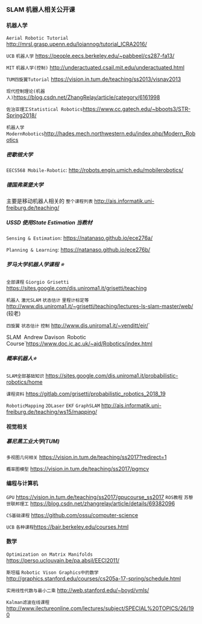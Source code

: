 ### SLAM 机器人相关公开课

#### 机器人学
`Aerial Robotic Tutorial` <http://mrsl.grasp.upenn.edu/loiannog/tutorial_ICRA2016/> 

`UCB` `机器人学` <https://people.eecs.berkeley.edu/~pabbeel/cs287-fa13/> 

`MIT` `机器人学(控制)` <http://underactuated.csail.mit.edu/underactuated.html> 

`TUM四旋翼Tutorial` <https://vision.in.tum.de/teaching/ss2013/visnav2013> 

`现代控制理论(机器人)`<https://blog.csdn.net/ZhangRelay/article/category/6161998> 

`佐治亚理工Statistical Robotics`<https://www.cc.gatech.edu/~bboots3/STR-Spring2018/> 

`机器人学` `ModernRobotics`<http://hades.mech.northwestern.edu/index.php/Modern_Robotics> 
##### 密歇根大学
`EECS568 Mobile-Robotic`: http://robots.engin.umich.edu/mobilerobotics/

#####  德国弗莱堡大学
主要是移动机器人相关的
``整个课程列表`` http://ais.informatik.uni-freiburg.de/teaching/
##### USSD 使用State Estimation 当教材
`Sensing & Estimation`: https://natanaso.github.io/ece276a/

`Planning & Learning`: https://natanaso.github.io/ece276b/
##### 罗马大学机器人学课程 :star: 

`全部课程` `Giorgio Grisetti` <https://sites.google.com/dis.uniroma1.it/grisetti/teaching> 

`机器人` `激光SLAM` `状态估计` `里程计标定等` <http://www.dis.uniroma1.it/~grisetti/teaching/lectures-ls-slam-master/web/>  (较老)

`四旋翼` `状态估计` `控制` <http://www.dis.uniroma1.it/~venditt/eir/>`

SLAM` `Andrew Davison` `Robotic Course`<https://www.doc.ic.ac.uk/~ajd/Robotics/index.html> 

##### 概率机器人:star: 

`SLAM全部基础知识` <https://sites.google.com/dis.uniroma1.it/probabilistic-robotics/home>    

`课程资料` <https://gitlab.com/grisetti/probabilistic_robotics_2018_19>  

`RoboticMapping` `2DLaser` `EKF` `GraphSLAM` <http://ais.informatik.uni-freiburg.de/teaching/ws15/mapping/> 
#### 视觉相关
##### 慕尼黑工业大学(TUM)

`多视图几何相关` <https://vision.in.tum.de/teaching/ss2017?redirect=1> 


`概率图模型` <https://vision.in.tum.de/teaching/ss2017/pgmcv> 


#### 编程与计算机
`GPU` <https://vision.in.tum.de/teaching/ss2017/gpucourse_ss2017> 
`ROS教程` `苏黎世联邦理工` <https://blog.csdn.net/zhangrelay/article/details/69382096> 

`CS基础课程` <https://github.com/ossu/computer-science> 

`UCB` `各种课程`<https://bair.berkeley.edu/courses.html> 
#### 数学
`Optimization on Matrix Manifolds` <https://perso.uclouvain.be/pa.absil/EECI2011/> 

`斯坦福` `Robotic Vison Graphics中的数学 ` <http://graphics.stanford.edu/courses/cs205a-17-spring/schedule.html> 

`实用线性代数与最小二乘` <http://web.stanford.edu/~boyd/vmls/> 

`Kalman滤波在线课程` <http://www.ilectureonline.com/lectures/subject/SPECIAL%20TOPICS/26/190> 
